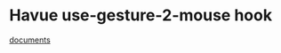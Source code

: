 # Havue use-gesture-2-mouse hook

[documents](https://happypedestrian.github.io/havue/solutions/full-screen-adapt.html)
